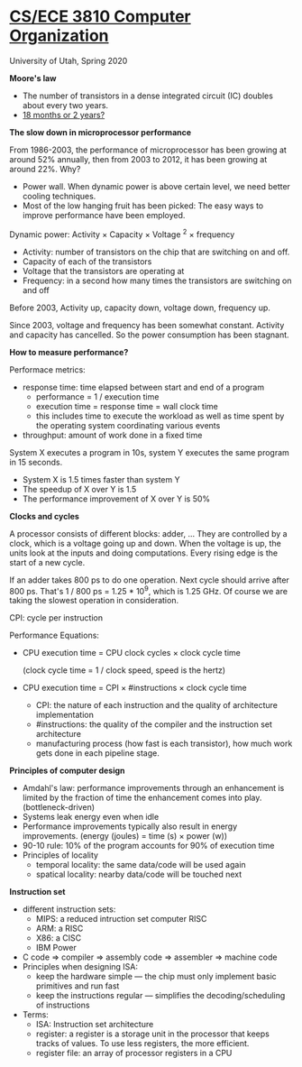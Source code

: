 # [CS/ECE 3810 Computer Organization](http://www.cs.utah.edu/~rajeev/cs3810/)

University of Utah, Spring 2020

**Moore's law**

 - The number of transistors in a dense integrated circuit (IC) doubles about every two years.
 - [18 months or 2 years?](https://www.quora.com/Have-there-been-studies-as-to-why-18-months-for-Moores-law)

**The slow down in microprocessor performance**

From 1986-2003, the performance of microprocessor has been growing at around 52% annually, then from 2003 to 2012, it has been growing at around 22%. Why?

 - Power wall. When dynamic power is above certain level, we need better cooling techniques.
 - Most of the low hanging fruit has been picked: The easy ways to improve performance have been employed.

Dynamic power: Activity × Capacity × Voltage <sup>2</sup> × frequency

 - Activity: number of transistors on the chip that are switching on and off.
 - Capacity of each of the transistors
 - Voltage that the transistors are operating at
 - Frequency: in a second how many times the transistors are switching on and off

Before 2003, Activity up, capacity down, voltage down, frequency up.

Since 2003, voltage and frequency has been somewhat constant. Activity and capacity has cancelled. So the power consumption has been stagnant.

**How to measure performance?**

Performace metrics:

 - response time: time elapsed between start and end of a program
   - performance = 1 / execution time
   - execution time = response time = wall clock time
   - this includes time to execute the workload as well as time spent by the operating system coordinating various events
 - throughput: amount of work done in a fixed time

System X executes a program in 10s, system Y executes the same program in 15 seconds.

 - System X is 1.5 times faster than system Y
 - The speedup of X over Y is 1.5
 - The performance improvement of X over Y is 50%

**Clocks and cycles**

A processor consists of different blocks: adder, ... They are controlled by a clock, which is a voltage going up and down. When the voltage is up, the units look at the inputs and doing computations. Every rising edge is the start of a new cycle.

If an adder takes 800 ps to do one operation. Next cycle should arrive after 800 ps. That's 1 / 800 ps = 1.25 * 10<sup>9</sup>, which is 1.25 GHz. Of course we are taking the slowest operation in consideration.

CPI: cycle per instruction

Performance Equations:

 - CPU execution time = CPU clock cycles × clock cycle time
 
   (clock cycle time = 1 / clock speed, speed is the hertz)
 - CPU execution time = CPI × #instructions × clock cycle time
   - CPI: the nature of each instruction and the quality of architecture implementation
   - #instructions: the quality of the compiler and the instruction set architecture
   - manufacturing process (how fast is each transistor), how much work gets done in each pipeline stage.

**Principles of computer design**

 - Amdahl's law: performance improvements through an enhancement is limited by the fraction of time the enhancement comes into play. (bottleneck-driven)
 - Systems leak energy even when idle
 - Performance improvements typically also result in energy improvements. (energy (joules) = time (s) × power (w))
 - 90-10 rule: 10% of the program accounts for 90% of execution time
 - Principles of locality
   - temporal locality: the same data/code will be used again
   - spatical locality: nearby data/code will be touched next

**Instruction set**

 - different instruction sets:
   - MIPS: a reduced intruction set computer RISC
   - ARM: a RISC
   - X86: a CISC
   - IBM Power
 - C code => compiler => assembly code => assembler => machine code
 - Principles when designing ISA:
   - keep the hardware simple — the chip must only implement basic primitives and run fast
   - keep the instructions regular — simplifies the decoding/scheduling of instructions
 - Terms: 
   - ISA: Instruction set architecture
   - register: a register is a storage unit in the processor that keeps tracks of values. To use less registers, the more efficient.
   - register file: an array of processor registers in a CPU




